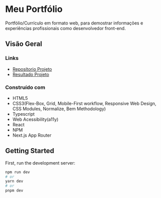 # Meu Portfólio

Portfólio/Currículo em formato web, para demostrar informações e experiências profissionais como desenvolvedor front-end.

## Visão Geral

### Links

 - [Reposítorio Projeto](#)
 - [Resultado Projeto](#)

### Construído com

 - HTML5
 - CSS3(Flex-Box, Grid, Mobile-First workflow, Responsive Web Design, CSS Modules, Normalize, Bem Methodology)
 - Typescript
 - Web Acessibility(a11y)
 - React
 - NPM
 - Next.js App Router

## Getting Started

First, run the development server:

```bash
npm run dev
# or
yarn dev
# or
pnpm dev
```